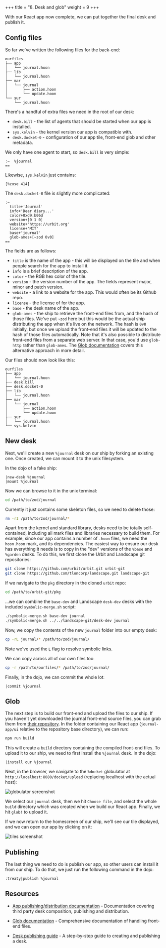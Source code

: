 +++
title = "8. Desk and glob"
weight = 9
+++

With our React app now complete, we can put together the final desk and publish
it.

## Config files

So far we've written the following files for the back-end:

```
ourfiles
├── app
│   └── journal.hoon
├── lib
│   └── journal.hoon
├── mar
│   └── journal
│       ├── action.hoon
│       └── update.hoon
└── sur
    └── journal.hoon
```

There's a handful of extra files we need in the root of our desk:

- `desk.bill` - the list of agents that should be started when our app is
  installed.
- `sys.kelvin` - the kernel version our app is compatible with.
- `desk.docket-0` - configuration of our app tile, front-end glob and other
  metadata.

We only have one agent to start, so `desk.bill` is very simple:

``` {% copy=true %}
:~  %journal
==
```

Likewise, `sys.kelvin` just contains:

``` {% copy=true %}
[%zuse 414]
```

The `desk.docket-0` file is slightly more complicated:

``` {% copy=true %}
:~
  title+'Journal'
  info+'Dear diary...'
  color+0xd9.b06d
  version+[0 1 0]
  website+'https://urbit.org'
  license+'MIT'
  base+'journal'
  glob-ames+[~zod 0v0]
==
```

The fields are as follows:

- `title` is the name of the app - this will be displayed on the tile and when
  people search for the app to install it.
- `info` is a brief description of the app.
- `color` - the RGB hex color of the tile.
- `version` - the version number of the app. The fields represent major, minor
  and patch version.
- `website` - a link to a website for the app. This would often be its Github repo.
- `license` - the license of for the app.
- `base` - the desk name of the app.
- `glob-ames` - the ship to retrieve the front-end files from, and the hash of
  those files. We've put `~zod` here but this would be the actual ship
  distributing the app when it's live on the network. The hash is `0v0`
  initially, but once we upload the front-end files it will be updated to the
  hash of those files automatically. Note that it's also possible to distribute
  front-end files from a separate web server. In that case, you'd use
  `glob-http` rather than `glob-ames`. The [Glob
  documentation](/userspace/apps/reference/dist/glob) covers this alternative
  approach in more detail.

Our files should now look like this:

```
ourfiles
├── app
│   └── journal.hoon
├── desk.bill
├── desk.docket-0
├── lib
│   └── journal.hoon
├── mar
│   └── journal
│       ├── action.hoon
│       └── update.hoon
├── sur
│   └── journal.hoon
└── sys.kelvin
```

## New desk

Next, we'll create a new `%journal` desk on our ship by forking an existing one.
Once created, we can mount it to the unix filesystem.

In the dojo of a fake ship:

``` {% copy=true %}
|new-desk %journal
|mount %journal
```

Now we can browse to it in the unix terminal:

```sh {% copy=true %}
cd /path/to/zod/journal
```

Currently it just contains some skeleton files, so we need to delete those:

```sh {% copy=true %}
rm -rI /path/to/zod/journal/*
```

Apart from the kernel and standard library, desks need to be totally
self-contained, including all mark files and libraries necessary to build them.
For example, since our app contains a number of `.hoon` files, we need the
`hoon.hoon` mark, and its dependencies. The easiest way to ensure our desk has
everything it needs is to copy in the "dev" versions of the `%base` and
`%garden` desks. To do this, we first clone the Urbit and Landscape git repositories:

```sh {% copy=true %}
git clone https://github.com/urbit/urbit.git urbit-git
git clone https://github.com/tloncorp/landscape.git landscape-git
```

If we navigate to the `pkg` directory in the cloned `urbit` repo:

```sh {% copy=true %}
cd /path/to/urbit-git/pkg
```

...we can combine the `base-dev` and Landscape `desk-dev` desks with the
included `symbolic-merge.sh` script:

```sh {% copy=true %}
./symbolic-merge.sh base-dev journal
./symbolic-merge.sh ../../landscape-git/desk-dev journal
```

Now, we copy the contents of the new `journal` folder into our empty desk:

```sh {% copy=true %}
cp -rL journal/* /path/to/zod/journal/
```

Note we've used the `L` flag to resolve symbolic links.

We can copy across all of our own files too:

```sh {% copy=true %}
cp -r /path/to/ourfiles/* /path/to/zod/journal/
```

Finally, in the dojo, we can commit the whole lot:

``` {% copy=true %}
|commit %journal
```

## Glob

The next step is to build our front-end and upload the files to our ship. If
you haven't yet downloaded the journal front-end source files, you can grab
them from [their repository](https://github.com/urbit/docs-examples). In the
folder containing our React app (`journal-app/ui` relative to the repository
base directory), we can run:

```sh {% copy=true %}
npm run build
```

This will create a `build` directory containing the compiled front-end files. To
upload it to our ship, we need to first install the `%journal` desk. In the
dojo:

``` {% copy=true %}
|install our %journal
```

Next, in the browser, we navigate to the `%docket` globulator at
`http://localhost:8080/docket/upload` (replacing localhost with the actual host):

![globulator screenshot](https://m.tinnus-napbus.xyz/pub/globulator.png)

We select our `journal` desk, then we hit `Choose file`, and select the whole
`build` directory which was created when we build our React app. Finally, we hit
`glob!` to upload it.

If we now return to the homescreen of our ship, we'll see our tile displayed, and we can open our app by clicking on it:

![tiles screenshot](https://m.tinnus-napbus.xyz/pub/tiles.png)

## Publishing

The last thing we need to do is publish our app, so other users can install it
from our ship. To do that, we just run the following command in the dojo:

``` {% copy=true %}
:treaty|publish %journal
```

## Resources

- [App publishing/distribution documentation](/userspace/apps/reference/dist) -
  Documentation covering third party desk composition, publishing and
  distribution.

- [Glob documentation](/userspace/apps/reference/dist/glob) - Comprehensive documentation
  of handling front-end files.

- [Desk publishing guide](/userspace/apps/guides/software-distribution) - A step-by-step guide to
  creating and publishing a desk.
